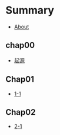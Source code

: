 # Summary

* [About](./README.md)

## chap00

* [起源](./chap00/0-1.md)

## Chap01

* [1-1](./chap01/1-1.md)

## Chap02

* [2-1](./chap02/2-1.md)
